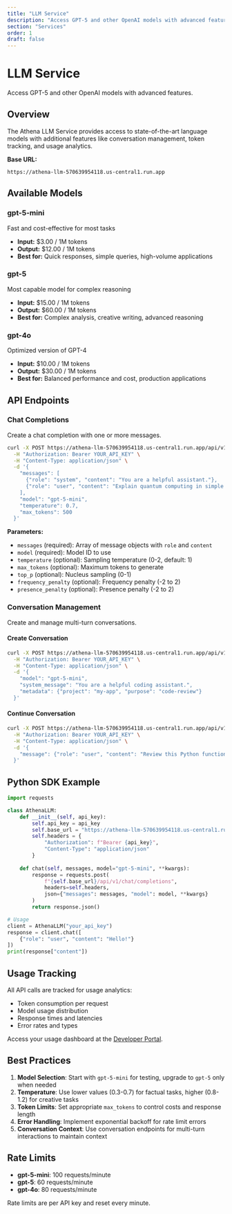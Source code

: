 ```yaml
---
title: "LLM Service"
description: "Access GPT-5 and other OpenAI models with advanced features"
section: "Services"
order: 1
draft: false
---
```


# LLM Service

Access GPT-5 and other OpenAI models with advanced features.

## Overview

The Athena LLM Service provides access to state-of-the-art language models with additional features like conversation management, token tracking, and usage analytics.

**Base URL:**
```
https://athena-llm-570639954118.us-central1.run.app
```

## Available Models

### gpt-5-mini
Fast and cost-effective for most tasks
- **Input:** $3.00 / 1M tokens
- **Output:** $12.00 / 1M tokens
- **Best for:** Quick responses, simple queries, high-volume applications

### gpt-5
Most capable model for complex reasoning
- **Input:** $15.00 / 1M tokens
- **Output:** $60.00 / 1M tokens
- **Best for:** Complex analysis, creative writing, advanced reasoning

### gpt-4o
Optimized version of GPT-4
- **Input:** $10.00 / 1M tokens
- **Output:** $30.00 / 1M tokens
- **Best for:** Balanced performance and cost, production applications

## API Endpoints

### Chat Completions

Create a chat completion with one or more messages.

```bash
curl -X POST https://athena-llm-570639954118.us-central1.run.app/api/v1/chat/completions \
  -H "Authorization: Bearer YOUR_API_KEY" \
  -H "Content-Type: application/json" \
  -d '{
    "messages": [
      {"role": "system", "content": "You are a helpful assistant."},
      {"role": "user", "content": "Explain quantum computing in simple terms"}
    ],
    "model": "gpt-5-mini",
    "temperature": 0.7,
    "max_tokens": 500
  }'
```

**Parameters:**
- `messages` (required): Array of message objects with `role` and `content`
- `model` (required): Model ID to use
- `temperature` (optional): Sampling temperature (0-2, default: 1)
- `max_tokens` (optional): Maximum tokens to generate
- `top_p` (optional): Nucleus sampling (0-1)
- `frequency_penalty` (optional): Frequency penalty (-2 to 2)
- `presence_penalty` (optional): Presence penalty (-2 to 2)

### Conversation Management

Create and manage multi-turn conversations.

#### Create Conversation
```bash
curl -X POST https://athena-llm-570639954118.us-central1.run.app/api/v1/conversations \
  -H "Authorization: Bearer YOUR_API_KEY" \
  -H "Content-Type: application/json" \
  -d '{
    "model": "gpt-5-mini",
    "system_message": "You are a helpful coding assistant.",
    "metadata": {"project": "my-app", "purpose": "code-review"}
  }'
```

#### Continue Conversation
```bash
curl -X POST https://athena-llm-570639954118.us-central1.run.app/api/v1/conversations/{conversation_id}/messages \
  -H "Authorization: Bearer YOUR_API_KEY" \
  -H "Content-Type: application/json" \
  -d '{
    "message": {"role": "user", "content": "Review this Python function"}
  }'
```

## Python SDK Example

```python
import requests

class AthenaLLM:
    def __init__(self, api_key):
        self.api_key = api_key
        self.base_url = "https://athena-llm-570639954118.us-central1.run.app"
        self.headers = {
            "Authorization": f"Bearer {api_key}",
            "Content-Type": "application/json"
        }
    
    def chat(self, messages, model="gpt-5-mini", **kwargs):
        response = requests.post(
            f"{self.base_url}/api/v1/chat/completions",
            headers=self.headers,
            json={"messages": messages, "model": model, **kwargs}
        )
        return response.json()

# Usage
client = AthenaLLM("your_api_key")
response = client.chat([
    {"role": "user", "content": "Hello!"}
])
print(response["content"])
```

## Usage Tracking

All API calls are tracked for usage analytics:
- Token consumption per request
- Model usage distribution
- Response times and latencies
- Error rates and types

Access your usage dashboard at the [Developer Portal](https://app.athena.radicalsymmetry.com/dashboard).

## Best Practices

1. **Model Selection**: Start with `gpt-5-mini` for testing, upgrade to `gpt-5` only when needed
2. **Temperature**: Use lower values (0.3-0.7) for factual tasks, higher (0.8-1.2) for creative tasks
3. **Token Limits**: Set appropriate `max_tokens` to control costs and response length
4. **Error Handling**: Implement exponential backoff for rate limit errors
5. **Conversation Context**: Use conversation endpoints for multi-turn interactions to maintain context

## Rate Limits

- **gpt-5-mini**: 100 requests/minute
- **gpt-5**: 60 requests/minute
- **gpt-4o**: 80 requests/minute

Rate limits are per API key and reset every minute.